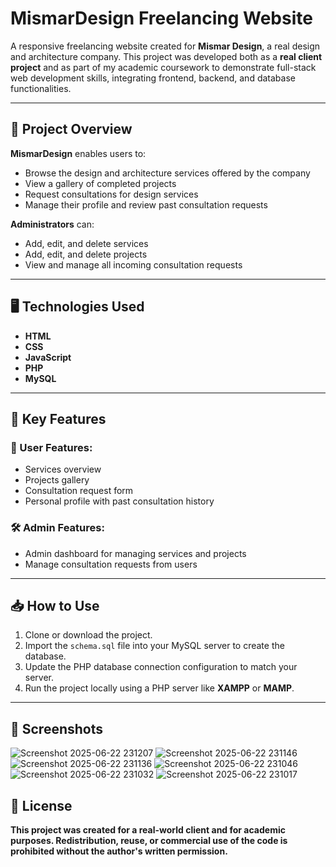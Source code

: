 # MismarDesign Freelancing Website

A responsive freelancing website created for **Mismar Design**, a real design and architecture company. This project was developed both as a **real client project** and as part of my academic coursework to demonstrate full-stack web development skills, integrating frontend, backend, and database functionalities.

---

## 📌 Project Overview

**MismarDesign** enables users to:
- Browse the design and architecture services offered by the company
- View a gallery of completed projects
- Request consultations for design services
- Manage their profile and review past consultation requests

**Administrators** can:
- Add, edit, and delete services
- Add, edit, and delete projects
- View and manage all incoming consultation requests

---

## 🖥️ Technologies Used

- **HTML**
- **CSS**
- **JavaScript**
- **PHP**
- **MySQL**

---

## 📸 Key Features

### 👥 User Features:
- Services overview
- Projects gallery
- Consultation request form
- Personal profile with past consultation history

### 🛠️ Admin Features:
- Admin dashboard for managing services and projects
- Manage consultation requests from users

---

## 📥 How to Use

1. Clone or download the project.
2. Import the `schema.sql` file into your MySQL server to create the database.
3. Update the PHP database connection configuration to match your server.
4. Run the project locally using a PHP server like **XAMPP** or **MAMP**.

---

## 📸 Screenshots

![Screenshot 2025-06-22 231207](https://github.com/user-attachments/assets/4df7a1a6-3fb1-4a78-ae73-cee2b0f5c084)
![Screenshot 2025-06-22 231146](https://github.com/user-attachments/assets/05cc8bf9-53f5-4ec7-9c26-6116c3c37572)
![Screenshot 2025-06-22 231136](https://github.com/user-attachments/assets/2ade36ba-4914-498a-8170-d916341ca259)
![Screenshot 2025-06-22 231046](https://github.com/user-attachments/assets/a6eaa108-90bc-4a1e-9ce2-eb87313b3bd6)
![Screenshot 2025-06-22 231032](https://github.com/user-attachments/assets/4e8d0093-0f6c-4224-9c6a-71765efa1583)
![Screenshot 2025-06-22 231017](https://github.com/user-attachments/assets/24d0e394-1af4-487a-88a6-ce7027cc1af0)


## 📜 License

**This project was created for a real-world client and for academic purposes. Redistribution, reuse, or commercial use of the code is prohibited without the author's written permission.**
